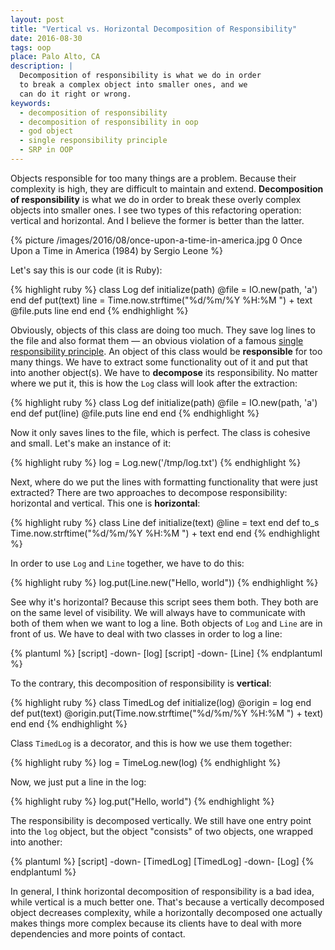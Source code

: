 ```yaml
---
layout: post
title: "Vertical vs. Horizontal Decomposition of Responsibility"
date: 2016-08-30
tags: oop
place: Palo Alto, CA
description: |
  Decomposition of responsibility is what we do in order
  to break a complex object into smaller ones, and we
  can do it right or wrong.
keywords:
  - decomposition of responsibility
  - decomposition of responsibility in oop
  - god object
  - single responsibility principle
  - SRP in OOP
---
```


Objects responsible for too many things are a problem. Because their
complexity is high, they are difficult to maintain and extend.
**Decomposition of responsibility** is what we do in order to break
these overly complex objects into smaller ones. I see two types of this
refactoring operation: vertical and horizontal. And I believe
the former is better than the latter.

<!--more-->

{% picture /images/2016/08/once-upon-a-time-in-america.jpg 0 Once Upon a Time in America (1984) by Sergio Leone %}

Let's say this is our code (it is Ruby):

{% highlight ruby %}
class Log
  def initialize(path)
    @file = IO.new(path, 'a')
  end
  def put(text)
    line = Time.now.strftime("%d/%m/%Y %H:%M ") + text
    @file.puts line
  end
end
{% endhighlight %}

Obviously, objects of this class are doing too much.
They save log lines to the
file and also format them &mdash; an obvious violation of
a famous
[single responsibility principle](https://en.wikipedia.org/wiki/Single_responsibility_principle).
An object of this class would be **responsible** for too many things.
We have to extract some functionality out of it and put that
into another object(s). We have to **decompose** its responsibility.
No matter where we put it, this is how the
`Log` class will look after the extraction:

{% highlight ruby %}
class Log
  def initialize(path)
    @file = IO.new(path, 'a')
  end
  def put(line)
    @file.puts line
  end
end
{% endhighlight %}

Now it only saves lines to the file, which is perfect. The class
is cohesive and small. Let's make an instance of it:

{% highlight ruby %}
log = Log.new('/tmp/log.txt')
{% endhighlight %}

Next, where do we put the lines with formatting functionality that were just extracted?
There are two approaches to decompose responsibility: horizontal and
vertical. This one is **horizontal**:

{% highlight ruby %}
class Line
  def initialize(text)
    @line = text
  end
  def to_s
    Time.now.strftime("%d/%m/%Y %H:%M ") + text
  end
end
{% endhighlight %}

In order to use `Log` and `Line` together, we have to do this:

{% highlight ruby %}
log.put(Line.new("Hello, world"))
{% endhighlight %}

See why it's horizontal? Because this script sees them
both. They both are on the same level of visibility. We will always have
to communicate with both of them when we want to log a line. Both
objects of `Log` and `Line` are in front of us. We have to deal with
two classes in order to log a line:

{% plantuml %}
[script] -down- [log]
[script] -down- [Line]
{% endplantuml %}

To the contrary, this decomposition of responsibility is **vertical**:

{% highlight ruby %}
class TimedLog
  def initialize(log)
    @origin = log
  end
  def put(text)
    @origin.put(Time.now.strftime("%d/%m/%Y %H:%M ") + text)
  end
end
{% endhighlight %}

Class `TimedLog` is a decorator, and this is how we use them together:

{% highlight ruby %}
log = TimeLog.new(log)
{% endhighlight %}

Now, we just put a line in the log:

{% highlight ruby %}
log.put("Hello, world")
{% endhighlight %}

The responsibility is decomposed vertically. We still have one entry point
into the `log` object, but the object "consists" of two objects, one wrapped
into another:

{% plantuml %}
[script] -down- [TimedLog]
[TimedLog] -down- [Log]
{% endplantuml %}

In general, I think horizontal decomposition of responsibility is a bad idea,
while vertical is a much better one. That's because a vertically
decomposed object decreases complexity, while a horizontally decomposed
one actually makes things more complex because its clients have to deal with
more dependencies and more points of contact.
